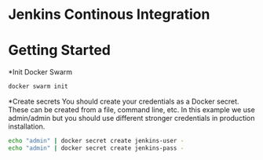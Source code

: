 # Jenkins Continous Integration

# Getting Started
*Init Docker Swarm
```bash
docker swarm init
```
*Create secrets
You should create your credentials as a Docker secret. These can be created from a file, command line, etc. In this example we use admin/admin but you should use different stronger credentials in production installation.
```bash
echo "admin" | docker secret create jenkins-user -
echo "admin" | docker secret create jenkins-pass -
```
